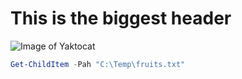 # This is the biggest header

![Image of Yaktocat](https://octodex.github.com/images/yaktocat.png)

```powershell
Get-ChildItem -Pah "C:\Temp\fruits.txt"
```
